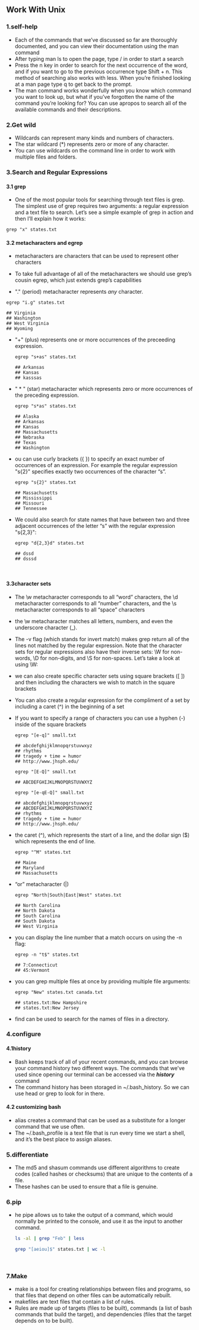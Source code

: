 ## Work With Unix

### 1.self-help

- Each of the commands that we’ve discussed so far are thoroughly documented, and you can view their documentation using the man command
- After typing man ls to open the page, type / in order to start a search
- Press the n key in order to search for the next occurrence of the word, and if you want to go to the previous occurrence type Shift + n. This method of searching also works with less. When you’re finished looking at a man page type q to get back to the prompt.
- The man command works wonderfully when you know which command you want to look up, but what if you’ve forgotten the name of the command you’re looking for? You can use apropos to search all of the available commands and their descriptions. 





### 2.Get wild

- Wildcards can represent many kinds and numbers of characters.
- The star wildcard (*) represents zero or more of any character.
- You can use wildcards on the command line in order to work with multiple files and folders.





### 3.Search and Regular Expressions

#### 3.1 grep

- One of the most popular tools for searching through text files is grep. The simplest use of grep requires two arguments: a regular expression and a text file to search. Let’s see a simple example of grep in action and then I’ll explain how it works:

```shell
grep "x" states.txt
```

#### 3.2 metacharacters and egrep

-  metacharacters are characters that can be used to represent other characters

- To take full advantage of all of the metacharacters we should use grep’s cousin egrep, which just extends grep’s capabilities

-  "." (period) metacharacter represents *any* character.

  ```shell
  egrep "i.g" states.txt

  ## Virginia
  ## Washington
  ## West Virginia
  ## Wyoming
  ```

- "+" (plus) represents one or more occurrences of the preceeding expression.

  ```shell
  egrep "s+as" states.txt

  ## Arkansas
  ## Kansas
  ## kasssas
  ```

- " * " (star) metacharacter which represents zero or more occurrences of the preceding expression.

  ```shell
  egrep "s*as" states.txt

  ## Alaska
  ## Arkansas
  ## Kansas
  ## Massachusetts
  ## Nebraska
  ## Texas
  ## Washington
  ```

- ou can use curly brackets ({ }) to specify an exact number of occurrences of an expression. For example the regular expression "s{2}" specifies exactly two occurrences of the character “s”. 

  ```shell
  egrep "s{2}" states.txt

  ## Massachusetts
  ## Mississippi
  ## Missouri
  ## Tennessee

  ```

- We could also search for state names that have between two and three adjacent occurrences of the letter “s” with the regular expression "s{2,3}":

  ```shell
  egrep "d{2,3}d" states.txt

  ## dssd
  ## dsssd
  ```

  ​

#### 3.3character sets

- The \w metacharacter corresponds to all “word” characters, the \d metacharacter corresponds to all “number” characters, and the \s metacharacter corresponds to all “space” characters

- the \w metacharacter matches all letters, numbers, and even the underscore character (_). 

- The -v flag (which stands for invert match) makes grep return all of the lines not matched by the regular expression. Note that the character sets for regular expressions also have their inverse sets: \W for non-words, \D for non-digits, and \S for non-spaces. Let’s take a look at using \W:

- we can also create specific character sets using square brackets ([ ]) and then including the characters we wish to match in the square brackets

- You can also create a regular expression for the compliment of a set by including a caret (^) in the beginning of a set

- If you want to specify a range of characters you can use a hyphen (-) inside of the square brackets

  ```shell
  egrep "[e-q]" small.txt

  ## abcdefghijklmnopqrstuvwxyz
  ## rhythms
  ## tragedy + time = humor
  ## http://www.jhsph.edu/

  egrep "[E-Q]" small.txt

  ## ABCDEFGHIJKLMNOPQRSTUVWXYZ

  egrep "[e-qE-Q]" small.txt

  ## abcdefghijklmnopqrstuvwxyz
  ## ABCDEFGHIJKLMNOPQRSTUVWXYZ
  ## rhythms
  ## tragedy + time = humor
  ## http://www.jhsph.edu/
  ```

- the caret (^), which represents the start of a line, and the dollar sign ($) which represents the end of line.

  ```shell
  egrep "^M" states.txt

  ## Maine
  ## Maryland
  ## Massachusetts

  ```

- “or” metacharacter (|)

  ```shell
  egrep "North|South|East|West" states.txt

  ## North Carolina
  ## North Dakota
  ## South Carolina
  ## South Dakota
  ## West Virginia
  ```

- you can display the line number that a match occurs on using the -n flag:

  ```shell
  egrep -n "t$" states.txt

  ## 7:Connecticut
  ## 45:Vermont
  ```

- you can grep multiple files at once by providing multiple file arguments:

  ```shell
  egrep "New" states.txt canada.txt

  ## states.txt:New Hampshire
  ## states.txt:New Jersey
  ```

- find can be used to search for the names of files in a directory.

### 4.configure

#### 4.1history

- Bash keeps track of all of your recent commands, and you can browse your command history two different ways. The commands that we’ve used since opening our terminal can be accessed via the ***history*** command
- The command history has been storaged in ~/.bash_history. So we can use head or grep to look for in there.



#### 4.2 customizing bash

- alias creates a command that can be used as a substitute for a longer command that we use often.
- The ~/.bash_profile is a text file that is run every time we start a shell, and it’s the best place to assign aliases.

  

### 5.differentiate

- The md5 and shasum commands use different algorithms to create codes (called hashes or checksums) that are unique to the contents of a file.
- These hashes can be used to ensure that a file is genuine.



### 6.pip

- he pipe allows us to take the output of a command, which would normally be printed to the console, and use it as the input to another command.

  ```bash
  ls -al | grep "Feb" | less
  ```

  ```bash
  grep "[aeiou]$" states.txt | wc -l
  ```

  ​

### 7.Make

- make is a tool for creating relationships between files and programs, so that files that depend on other files can be automatically rebuilt.
- makefiles are text files that contain a list of rules.
- Rules are made up of targets (files to be built), commands (a list of bash commands that build the target), and dependencies (files that the target depends on to be built).






